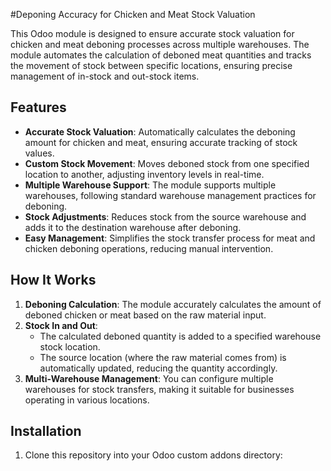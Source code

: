 #Deponing Accuracy for Chicken and Meat Stock Valuation

This Odoo module is designed to ensure accurate stock valuation for chicken and meat deboning processes across multiple warehouses. The module automates the calculation of deboned meat quantities and tracks the movement of stock between specific locations, ensuring precise management of in-stock and out-stock items.

## Features

- **Accurate Stock Valuation**: Automatically calculates the deboning amount for chicken and meat, ensuring accurate tracking of stock values.
- **Custom Stock Movement**: Moves deboned stock from one specified location to another, adjusting inventory levels in real-time.
- **Multiple Warehouse Support**: The module supports multiple warehouses, following standard warehouse management practices for deboning.
- **Stock Adjustments**: Reduces stock from the source warehouse and adds it to the destination warehouse after deboning.
- **Easy Management**: Simplifies the stock transfer process for meat and chicken deboning operations, reducing manual intervention.

## How It Works

1. **Deboning Calculation**: The module accurately calculates the amount of deboned chicken or meat based on the raw material input.
2. **Stock In and Out**: 
   - The calculated deboned quantity is added to a specified warehouse stock location.
   - The source location (where the raw material comes from) is automatically updated, reducing the quantity accordingly.
3. **Multi-Warehouse Management**: You can configure multiple warehouses for stock transfers, making it suitable for businesses operating in various locations.

## Installation

1. Clone this repository into your Odoo custom addons directory:
   
